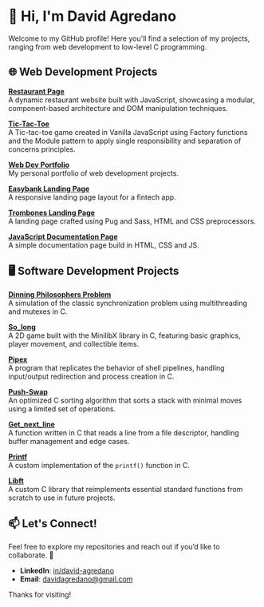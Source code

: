 # 👋 Hi, I'm David Agredano

Welcome to my GitHub profile! Here you'll find a selection of my projects, ranging from web development to low-level C programming.


## 🌐 Web Development Projects

**[Restaurant Page](https://github.com/davidagredano/restaurant-page)**  
A dynamic restaurant website built with JavaScript, showcasing a modular, component-based architecture and DOM manipulation techniques.

**[Tic-Tac-Toe](https://github.com/davidagredano/tic-tac-toe)**  
A Tic-tac-toe game created in Vanilla JavaScript using Factory functions and the Module pattern to apply single responsibility and separation of concerns principles.

**[Web Dev Portfolio](https://github.com/davidagredano/portfolio)**  
My personal portfolio of web development projects.

**[Easybank Landing Page](https://github.com/davidagredano/easybank-landing-page)**  
A responsive landing page layout for a fintech app.

**[Trombones Landing Page](https://github.com/davidagredano/trombones-landing-page)**  
A landing page crafted using Pug and Sass, HTML and CSS preprocessors.

**[JavaScript Documentation Page](https://github.com/davidagredano/javascript-documentation-page)**  
A simple documentation page build in HTML, CSS and JS.

## 🖥️ Software Development Projects

**[Dinning Philosophers Problem](https://github.com/davidagredano/philosophers)**  
A simulation of the classic synchronization problem using multithreading and mutexes in C.

**[So_long](https://github.com/davidagredano/so_long)**  
A 2D game built with the MinilibX library in C, featuring basic graphics, player movement, and collectible items.

**[Pipex](https://github.com/davidagredano/pipex)**  
A program that replicates the behavior of shell pipelines, handling input/output redirection and process creation in C.

**[Push-Swap](https://github.com/davidagredano/push_swap)**  
An optimized C sorting algorithm that sorts a stack with minimal moves using a limited set of operations.

**[Get_next_line](https://github.com/davidagredano/get_next_line)**  
A function written in C that reads a line from a file descriptor, handling buffer management and edge cases.

**[Printf](https://github.com/davidagredano/printf)**  
A custom implementation of the `printf()` function in C.

**[Libft](https://github.com/davidagredano/libft)**  
A custom C library that reimplements essential standard functions from scratch to use in future projects.

## 📫 Let's Connect!

Feel free to explore my repositories and reach out if you’d like to collaborate. 🚀

- **LinkedIn**: [in/david-agredano](https://linkedin.com/in/david-agredano)
- **Email**: davidagredano@gmail.com

Thanks for visiting!
